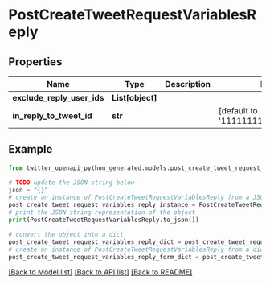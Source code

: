 # PostCreateTweetRequestVariablesReply


## Properties

Name | Type | Description | Notes
------------ | ------------- | ------------- | -------------
**exclude_reply_user_ids** | **List[object]** |  | 
**in_reply_to_tweet_id** | **str** |  | [default to '1111111111111111111']

## Example

```python
from twitter_openapi_python_generated.models.post_create_tweet_request_variables_reply import PostCreateTweetRequestVariablesReply

# TODO update the JSON string below
json = "{}"
# create an instance of PostCreateTweetRequestVariablesReply from a JSON string
post_create_tweet_request_variables_reply_instance = PostCreateTweetRequestVariablesReply.from_json(json)
# print the JSON string representation of the object
print(PostCreateTweetRequestVariablesReply.to_json())

# convert the object into a dict
post_create_tweet_request_variables_reply_dict = post_create_tweet_request_variables_reply_instance.to_dict()
# create an instance of PostCreateTweetRequestVariablesReply from a dict
post_create_tweet_request_variables_reply_form_dict = post_create_tweet_request_variables_reply.from_dict(post_create_tweet_request_variables_reply_dict)
```
[[Back to Model list]](../README.md#documentation-for-models) [[Back to API list]](../README.md#documentation-for-api-endpoints) [[Back to README]](../README.md)


